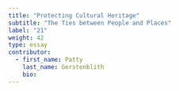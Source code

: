 ```yaml
---
title: "Protecting Cultural Heritage"
subtitle: "The Ties between People and Places"
label: "21"
weight: 42
type: essay
contributor:
  - first_name: Patty
    last_name: Gerstenblith
    bio:
---
```

